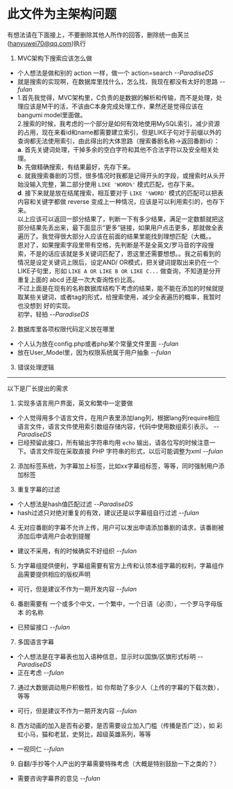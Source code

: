 # 此文件为主架构问题

有想法请在下面接上，不要删除其他人所作的回答，删除统一由芙兰(hanyuwei70@qq.com)执行

1. MVC架构下搜索应该怎么做

  + 个人想法是做和别的 action 一样，做一个 action=search *--ParadiseDS*
  + 就是搜索的实现啊，在数据库里找什么，怎么找，我现在都没有太好的思路 *--fulan*
  + 1.首先我觉得，MVC架构里，C负责的是数据的解析和传输，而不是处理，处理应该是M干的活，不该由C本身完成处理工作，果然还是觉得应该在bangumi model里面做。  
    2.搜索的时候，我考虑的一个部分是如何有效地使用MySQL索引，减少资源的占用，现在来看id和name都需要建立索引，但是LIKE子句对于前缀以外的查询都无法使用索引，由此得出的大体思路（搜索番剧名称->返回番剧id）：  
    **a**. 首先关键词处理，干掉多余的空白字符和其他不合法字符以及安全相关处理。  
    **b**. 先做精确搜索，有结果最好，先存下来。  
    **c**. 就我搜索番剧的习惯，很多情况时我都是记得开头的字段，或搜索时从头开始没输入完整，第二部分使用 `LIKE 'WORD%'` 模式匹配，也存下来。  
    **d**. 接下来就是放在结尾搜索，相互要对于 `LIKE '%WORD'` 模式的匹配可以把表内容和关键字都做 reverse 变成上一种情况，应该是可以利用索引的，也存下来。  
    以上应该可以返回一部分结果了，判断一下有多少结果，满足一定数额就把这部分结果先丢出来，最下面显示“更多”链接，如果用户点击更多，那就做全表遍历了。我觉得很大部分人应该在前面的结果里能找到理想匹配（大概。。  
    恩对了，如果搜索字段里带有空格，先判断是不是全英文/罗马音的字段搜索，不是的话应该就是多关键词匹配了，恩这里还需要想想。。我之前看到的情况是设定关键词上限后，设定AND/  OR模式，把关键词提取出来扔在一个LIKE子句里，形如 `LIKE A OR LIKE B OR LIKE C...` 做查询，不知道是分开重复上面的 abcd 还是一次大查询性价比高。  
    不过上面是在现有的名称数据库结构下考虑的结果，能不能在添加的时候就提取某些关键词，或者tag的形式，给搜索使用，减少全表遍历的概率，我暂时也没想到 好的实现。  
    初学，轻拍     *--ParadiseDS*

2. 数据库里各项权限代码定义放在哪里

  + 个人认为放在config.php或者php某个常量文件里面 *--fulan*
  + 放在User_Model里，因为权限系统属于用户抽象 *--fulan*

3. 错误处理逻辑

***

以下是厂长提出的需求

1. 实现多语言用户界面，英文和繁中一定要做

  + 个人觉得用多个语言文件，在用户表里添加lang列，根据lang列require相应语言文件，语言文件使用索引数组存储内容，代码中使用数组索引表示。 *--ParadiseDS*
  + 已经预留此接口，所有输出字符串均用 `echo` 输出，请各位写的时候注意一下。语言文件现在采取直接 PHP 字符串的形式，以后可能调整为xml *--fulan*

2. 添加标签系统，为字幕加上标签，比如xx字幕组标签，等等，同时强制用户添加标签

3. 重复字幕的过滤

  + 个人想法是hash值匹配过滤 *--ParadiseDS*
  + hash过滤只对绝对重复的有效，建议还是以字幕组自行过滤 *--fulan*

4. 无对应番剧的字幕不允许上传，用户可以发出申请添加番剧的请求，该番剧被添加后申请用户会收到提醒

  + 建议不采用，有的时候确实不好组织 *--fulan*

5. 为字幕组提供便利，字幕组需要有官方上传和认领本组字幕的权利，字幕组作品需要提供相应的版权声明

  + 可行，但是建议不作为一期开发内容 *--fulan*

6. 番剧需要有 一个或多个中文，一个繁中，一个日语（必须），一个罗马字母版本 的名称

  + 已预留接口 *--fulan*

7. 多国语言字幕

  + 个人想法是在字幕表也加入语种信息，显示时以国旗/区旗形式标明 *--ParadiseDS*
  + 正在考虑 *--fulan*

7. 通过大数据调动用户积极性，如 你帮助了多少人（上传的字幕的下载次数），等等

  + 可行，但是建议不作为一期开发内容 *--fulan*

8. 西方动画的加入是否有必要，是否需要设立加入门槛（传播是否广泛），如 彩虹小马，猫和老鼠，史努比，超级英雄系列，等等

  + 一视同仁 *--fulan*

9. 自翻/手抄等个人产出的字幕需要特殊考虑（大概是特别鼓励一下之类的？）

  + 需要咨询字幕界的意见 *--fulan*